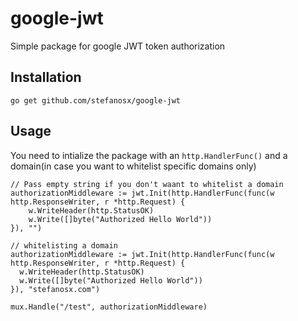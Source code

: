 # google-jwt
Simple package for google JWT token authorization

## Installation

```golang
go get github.com/stefanosx/google-jwt
```

## Usage

You need to intialize the package with an `http.HandlerFunc()` and a domain(in case you want to whitelist specific domains only)

```golang
// Pass empty string if you don't waant to whitelist a domain
authorizationMiddleware := jwt.Init(http.HandlerFunc(func(w http.ResponseWriter, r *http.Request) {
	w.WriteHeader(http.StatusOK)
	w.Write([]byte("Authorized Hello World"))
}), "")

// whitelisting a domain
authorizationMiddleware := jwt.Init(http.HandlerFunc(func(w http.ResponseWriter, r *http.Request) {
  w.WriteHeader(http.StatusOK)
  w.Write([]byte("Authorized Hello World"))
}), "stefanosx.com")

mux.Handle("/test", authorizationMiddleware)
```
